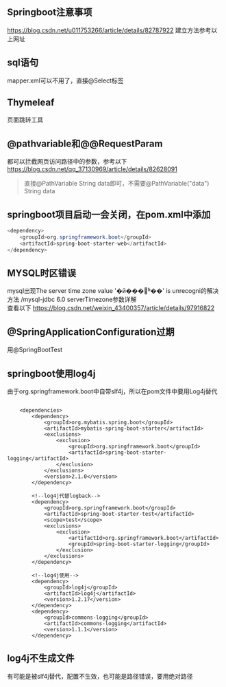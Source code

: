 ## Springboot注意事项
https://blog.csdn.net/u011753266/article/details/82787922
建立方法参考以上网址
## sql语句
mapper.xml可以不用了，直接@Select标签
## Thymeleaf
页面跳转工具
## @pathvariable和@@RequestParam
都可以拦截网页访问路径中的参数，参考以下
https://blog.csdn.net/qq_37130969/article/details/82628091
> 直接@PathVariable String data即可，不需要@PathVariable("data") String data
## springboot项目启动一会关闭，在pom.xml中添加
```java
<dependency>
    <groupId>org.springframework.boot</groupId>
    <artifactId>spring-boot-starter-web</artifactId>
</dependency>
```
## MYSQL时区错误
mysql出现The server time zone value '�й���׼ʱ��' is unrecogni的解决方法 /mysql-jdbc 6.0 serverTimezone参数详解  
查看以下
https://blog.csdn.net/weixin_43400357/article/details/97916822
## @SpringApplicationConfiguration过期
用@SpringBootTest
## springboot使用log4j
由于org.springframework.boot中自带slf4j，所以在pom文件中要用Log4j替代
```pom

    <dependencies>
        <dependency>
            <groupId>org.mybatis.spring.boot</groupId>
            <artifactId>mybatis-spring-boot-starter</artifactId>
            <exclusions>
                <exclusion>
                    <groupId>org.springframework.boot</groupId>
                    <artifactId>spring-boot-starter-logging</artifactId>
                </exclusion>
            </exclusions>
            <version>2.1.0</version>
        </dependency>

        <!--log4j代替logback-->
        <dependency>
            <groupId>org.springframework.boot</groupId>
            <artifactId>spring-boot-starter-test</artifactId>
            <scope>test</scope>
            <exclusions>
                <exclusion>
                    <artifactId>org.springframework.boot</artifactId>
                    <groupId>spring-boot-starter-logging</groupId>
                </exclusion>
            </exclusions>
        </dependency>
        
        <!--log4j使用-->
        <dependency>
            <groupId>log4j</groupId>
            <artifactId>log4j</artifactId>
            <version>1.2.17</version>
        </dependency>
        <dependency>
            <groupId>commons-logging</groupId>
            <artifactId>commons-logging</artifactId>
            <version>1.1.1</version>
        </dependency>
```
## log4j不生成文件
有可能是被slf4j替代，配置不生效，也可能是路径错误，要用绝对路径
